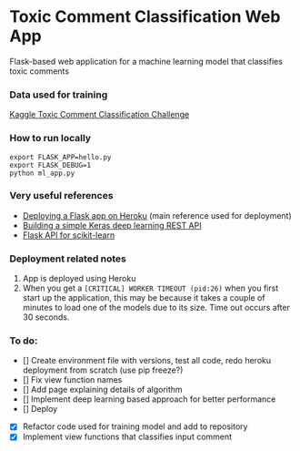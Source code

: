 # Toxic Comment Classification Web App
Flask-based web application for a machine learning model that classifies toxic comments

### Data used for training
[Kaggle Toxic Comment Classification Challenge](https://www.kaggle.com/c/jigsaw-toxic-comment-classification-challenge)

### How to run locally
```
export FLASK_APP=hello.py
export FLASK_DEBUG=1
python ml_app.py
```

### Very useful references
- [Deploying a Flask app on Heroku](https://github.com/datademofun/heroku-basic-flask) (main reference used for deployment)
- [Building a simple Keras deep learning REST API](https://blog.keras.io/building-a-simple-keras-deep-learning-rest-api.html)
- [Flask API for scikit-learn](https://github.com/amirziai/sklearnflask)

### Deployment related notes
1. App is deployed using Heroku
2. When you get a `[CRITICAL] WORKER TIMEOUT (pid:26)` when you first start up the application, this may be because it takes a couple of minutes to load one of the models due to its size. Time out occurs after 30 seconds.


### To do:
- [] Create environment file with versions, test all code, redo heroku deployment from scratch (use pip freeze?)
- [] Fix view function names
- [] Add page explaining details of algorithm
- [] Implement deep learning based approach for better performance
- [] Deploy
- [X] Refactor code used for training model and add to repository
- [X] Implement view functions that classifies input comment
